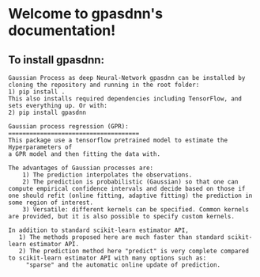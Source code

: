Welcome to gpasdnn's documentation!
===================================

To install gpasdnn:
-------------------

    Gaussian Process as deep Neural-Network gpasdnn can be installed by cloning the repository and running in the root folder:
    1) pip install . 
    This also installs required dependencies including TensorFlow, and sets everything up. Or with:
    2) pip install gpasdnn 
    
    Gaussian process regression (GPR):
    =====================================
    This package use a tensorflow pretrained model to estimate the Hyperparameters of 
    a GPR model and then fitting the data with.

    The advantages of Gaussian processes are:
        1) The prediction interpolates the observations.
        2) The prediction is probabilistic (Gaussian) so that one can compute empirical confidence intervals and decide based on those if one should refit (online fitting, adaptive fitting) the prediction in some region of interest.
        3) Versatile: different kernels can be specified. Common kernels are provided, but it is also possible to specify custom kernels.

    In addition to standard scikit-learn estimator API,
       1) The methods proposed here are much faster than standard scikit-learn estimator API.
       2) The prediction method here "predict" is very complete compared to scikit-learn estimator API with many options such as:
         "sparse" and the automatic online update of prediction.